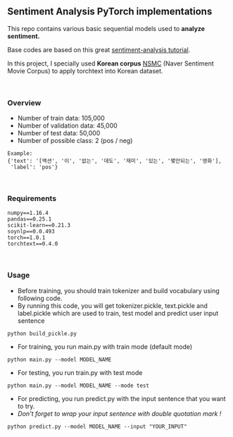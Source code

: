 ## Sentiment Analysis PyTorch implementations
This repo contains various basic sequential models used to **analyze sentiment.**

Base codes are based on this great [sentiment-analysis tutorial](https://github.com/bentrevett/pytorch-sentiment-analysis).

In this project, I specially used **Korean corpus** [NSMC](https://github.com/e9t/nsmc) (Naver Sentiment Movie Corpus) to apply torchtext into Korean dataset.

<br/>

### Overview
- Number of train data: 105,000
- Number of validation data: 45,000
- Number of test data: 50,000
- Number of possible class: 2 (pos / neg)

```
Example:
{'text': '[액션', '이', '없는', '데도', '재미', '있는', '몇안되는', '영화'], 
 'label': 'pos'}
```

<br/>


### Requirements
```
numpy==1.16.4
pandas==0.25.1
scikit-learn==0.21.3
soynlp==0.0.493
torch==1.0.1
torchtext==0.4.0
```

<br/>

### Usage
- Before training, you should train tokenizer and build vocabulary using following code. 
- By running this code, you will get tokenizer.pickle, text.pickle and label.pickle which are used to train, test model and predict user input sentence

```
python build_pickle.py
```


- For training, you run main.py with train mode (default mode)

```
python main.py --model MODEL_NAME
```

- For testing, you run train.py with test mode

```
python main.py --model MODEL_NAME --mode test 
```

- For predicting, you run predict.py with the input sentence that you want to try. 
- *Don't forget to wrap your input sentence with double quotation mark !*

```
python predict.py --model MODEL_NAME --input "YOUR_INPUT"
```